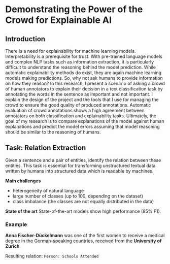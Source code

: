 # Demonstrating the Power of the Crowd for Explainable AI

## Introduction

There is a need for explainability for machine learning models. Interpretability is a prerequisite for trust. With pre-trained language models and complex NLP tasks such as information extraction, it is particularly difficult to understand the reasoning behind the model prediction. While automatic explainability methods do exist, they are again machine learning models making predictions. So, why not ask humans to provide information on how they reason? In this research, I present a scenario of asking a crowd of human annotators to explain their decision in a text classification task by annotating the words in the sentence as important and not important. I explain the design of the project and the tools that I use for managing the crowd to ensure the good quality of produced annotations. Automatic evaluation of crowd annotations shows a high agreement between annotators on both classification and explainability tasks. Ultimately, the goal of my research is to compare explanations of the model against human explanations and predict the model errors assuming that model reasoning should be similar to the reasoning of humans.

## Task: Relation Extraction

Given a sentence and a pair of entities, identify the relation between these entities. This task is essential for transforming unstructured textual data written by humans into structured data which is readable by machines.

**Main challenges**
  * heterogeneity of natural language
  * large number of classes (up to 100, depending on the dataset)
  * class imbalance (the classes are not equally distributed in the data)

**State of the art**
State-of-the-art models show high performance (85% F1). 

### Example

**Anna Fischer-Dückelmann** was one of the first women to receive a medical degree in the German-speaking countries, received from the **University of Zurich**.

Resulting relation: `Person: Schools Attended`
